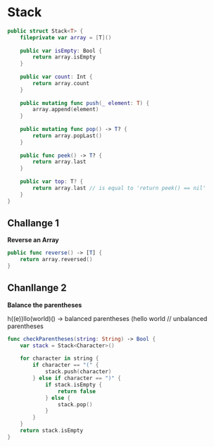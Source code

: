 # Stack

```swift
public struct Stack<T> {
    fileprivate var array = [T]()
    
    public var isEmpty: Bool {
        return array.isEmpty
    }
    
    public var count: Int {
        return array.count
    }
    
    public mutating func push(_ element: T) {
        array.append(element)
    }
    
    public mutating func pop() -> T? {
        return array.popLast()
    }
    
    public func peek() -> T? {
        return array.last
    }
    
    public var top: T? {
        return array.last // is equal to 'return peek() == nil'
    }
}
```



## Challange 1

**Reverse an Array**

```swift
public func reverse() -> [T] {
    return array.reversed()
}
```



## Chanllange 2

**Balance the parentheses**

h((e))llo(world)() -> balanced parentheses
(hello world // unbalanced parentheses

```swift
func checkParentheses(string: String) -> Bool {
    var stack = Stack<Character>()
    
    for character in string {
        if character == "(" {
            stack.push(character)
        } else if character == ")" {
            if stack.isEmpty {
                return false
            } else {
                stack.pop()
            }
        }
    }
    return stack.isEmpty
}
```

